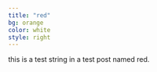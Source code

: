 ```yaml
---
title: "red"
bg: orange
color: white
style: right
---
```


this is a test string in a test post named red.
